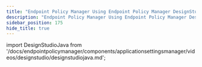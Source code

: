 ```yaml
---
title: "Endpoint Policy Manager Using Endpoint Policy Manager DesignStudio to modify the Java Paks for XP"
description: "Endpoint Policy Manager Using Endpoint Policy Manager DesignStudio to modify the Java Paks for XP"
sidebar_position: 175
hide_title: true
---
```


import DesignStudioJava from '/docs/endpointpolicymanager/components/applicationsettingsmanager/videos/designstudio/designstudiojava.md';

<DesignStudioJava />